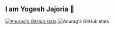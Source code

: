 ## I am Yogesh Jajoria 👋

[![Anurag's GitHub stats](https://github-readme-stats.vercel.app/api?username=JajoriaYogesh04)](https://github.com/JajoriaYogesh04/github-readme-stats)
![Anurag's GitHub stats](https://github-readme-stats.vercel.app/api?username=anuraghazra&hide=contribs,prs)
